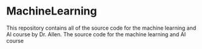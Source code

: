 # MachineLearning
This repository contains all of the source code for the machine learning and AI course by Dr. Allen. 
The source code for the machine learning and AI course
